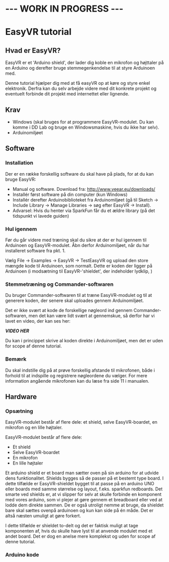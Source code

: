 # --- **WORK IN PROGRESS** ---
# EasyVR tutorial

## Hvad er EasyVR?

EasyVR er et 'Arduino shield', der lader dig koble en mikrofon og højttaler på en Arduino og derefter bruge stemmegenkendelse til at styre Arduinoen med.

Denne tutorial hjælper dig med at få easyVR op at køre og styre enkel elektronik. Derfra kan du selv arbejde videre med dit konkrete projekt og eventuelt forbinde dit projekt med internettet eller lignende.


## Krav

- Windows (skal bruges for at programmere EasyVR-modulet. Du kan komme i DD Lab og bruge en Windowsmaskine, hvis du ikke har selv).
- Arduinomiljøet


## Software
### Installation

Der er en række forskellig software du skal have på plads, for at du kan bruge EasyVR:

- Manual og software. Download fra: <http://www.veear.eu/downloads/>
- Installér først software på din computer (kun Windows)
- Installér derefter Arduinobiblioteket fra Arduinomiljøet (gå til Sketch → Include Library → Manage Libraries → søg efter EasyVR → Install).
- Advarsel: Hvis du henter via SparkFun får du et ældre library (på det tidspunkt vi lavede guiden)

### Hul igennem

Før du går videre med træning skal du sikre at der er hul igennem til Arduinoen og EasyVR-modulet. Åbn derfor Arduinomiljøet, når du har installeret software fra pkt. 1.

Vælg File → Examples → EasyVR → TestEasyVR og upload den store mængde kode til Arduinoen, som normalt. Dette er koden der ligger på Arduinoen (i modsætning til EasyVR-'shieldet', der indeholder lydklip, )

### Stemmetræning og Commander-softwaren

Du bruger Commander-softwaren til at træne EasyVR-modulet og til at generere koden, der senere skal uploades gennem Arduinomiljøet.

Det er ikke svært at kode de forskellige nøgleord ind gennem Commander-softwaren, men det kan være lidt svært at gennemskue, så derfor har vi lavet en video, der kan ses her:

___VIDEO HER___

Du kan i princippet skrive al koden direkte i Arduinomiljøet, men det er uden for scope af denne tutorial.

### Bemærk
Du skal indstille dig på at prøve forskellig afstande til mikrofonen, både i forhold til at indspille og registrere nøgleordene du vælger. For mere information angående mikrofonen kan du læse fra side 11 i manualen.

## Hardware

### Opsætning
EasyVR-modulet består af flere dele: et shield, selve EasyVR-boardet, en mikrofon og en lille højtaler.

EasyVR-modulet består af flere dele:
- Et shield
- Selve EasyVR-boardet
- En mikrofon
- En lille højtaler

Et arduino shield er et board man sætter oven på sin arduino for at udvide dens funktionalitet. Shields bygges så de passer på et bestemt type board. I dette tilfælde er EasyVR-shieldet bygget til at passe på en arduino UNO eller boards med samme størrelse og layout, f.eks. sparkfun redboards.
Det smarte ved shields er, at vi slipper for selv at skulle forbinde en komponent med vores arduino, som vi plejer at gøre gennem et breadboard eller ved at lodde dem direkte sammen. De er også utroligt nemme at bruge, da shieldet bare skal sættes ovenpå arduinoen og kun kan side på én måde. Det er altså næsten umuligt at gøre forkert.

I dette tilfælde er shieldet to-delt og det er faktisk muligt at tage komponenten af, hvis du skulle have lyst til at anvende modulet med et andet board. Det er dog en anelse mere komplekst og uden for scope af denne tutorial.    


### Arduino kode
